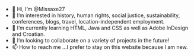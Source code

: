 - 👋 Hi, I’m @Missaxe27
- 👀 I’m interested in history, human rights, social justice, sustainability, conferences, blogs, travel, location-independent employment.
- 🌱 I’m currently learning HTML, Java and CSS as well as Adobe InDesign and Croatian.
- 💞️ I’m looking to collaborate on a variety of projects in the future!
- 📫 How to reach me ...I prefer to stay on this website because I am new.

<!---
Missaxe27/Missaxe27 is a ✨ special ✨ repository because its `README.md` (this file) appears on your GitHub profile.
You can click the Preview link to take a look at your changes.
--->

